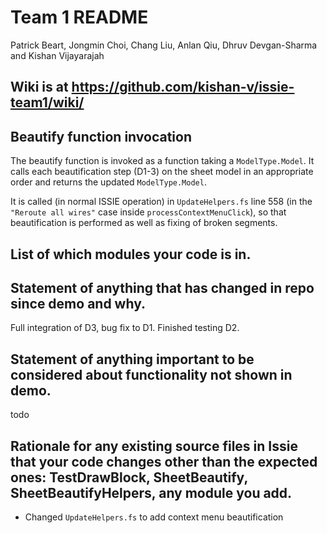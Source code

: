 # Team 1 README
Patrick Beart, Jongmin Choi, Chang Liu, Anlan Qiu, Dhruv Devgan-Sharma and Kishan Vijayarajah

## Wiki is at https://github.com/kishan-v/issie-team1/wiki/

## Beautify function invocation
The beautify function is invoked as a function taking a `ModelType.Model`. It calls each beautification step (D1-3) on the sheet model in an appropriate order and returns the updated `ModelType.Model`.

It is called (in normal ISSIE operation) in `UpdateHelpers.fs` line 558 (in the ` "Reroute all wires"` case inside `processContextMenuClick`), so that beautification is performed as well as fixing of broken segments.

## List of which modules your code is in.

## Statement of anything that has changed in repo since demo and why.

Full integration of D3, bug fix to D1. Finished testing D2.

## Statement of anything important to be considered about functionality not shown in demo.
todo

## Rationale for any existing source files in Issie that your code changes other than the expected ones: TestDrawBlock, SheetBeautify, SheetBeautifyHelpers, any module you add.
- Changed `UpdateHelpers.fs` to add context menu beautification